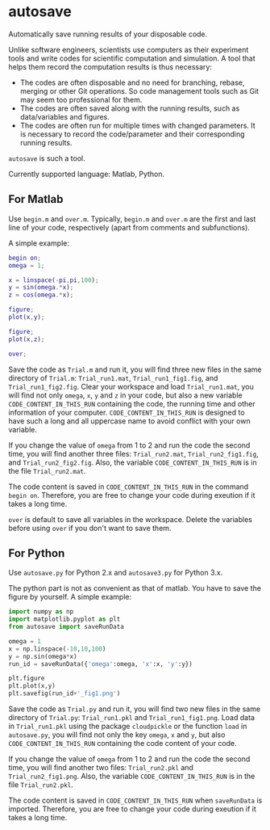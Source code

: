 # autosave
Automatically save running results of your disposable code.

Unlike software engineers, scientists use computers as their experiment tools and write codes for scientific computation and simulation. A tool that helps them record the computation results is thus necessary:

* The codes are often disposable and no need for branching, rebase, merging or other Git operations. So code management tools such as Git may seem too professional for them.
* The codes are often saved along with the running results, such as data/variables and figures.
* The codes are often run for multiple times with changed parameters. It is necessary to record the code/parameter and their corresponding running results.

`autosave` is such a tool.

Currently supported language: Matlab, Python.

## For Matlab

Use `begin.m` and `over.m`. Typically, `begin.m` and `over.m` are the first and last line of your code, respectively (apart from comments and subfunctions).

A simple example:

```matlab
begin on;
omega = 1;

x = linspace(-pi,pi,100);
y = sin(omega.*x);
z = cos(omega.*x);

figure;
plot(x,y);

figure;
plot(x,z);

over;
```

Save the code as `Trial.m` and run it, you will find three new files in the same directory of `Trial.m`: `Trial_run1.mat`, `Trial_run1_fig1.fig`, and `Trial_run1_fig2.fig`. Clear your workspace and load `Trial_run1.mat`, you will find not only `omega`, `x`, `y` and `z` in your code, but also a new variable `CODE_CONTENT_IN_THIS_RUN` containing the code, the running time and other information of your computer. `CODE_CONTENT_IN_THIS_RUN` is designed to have such a long and all uppercase name to avoid conflict with your own variable.

If you change the value of `omega` from 1 to 2 and run the code the second time, you will find another three files: `Trial_run2.mat`, `Trial_run2_fig1.fig`, and `Trial_run2_fig2.fig`. Also, the variable `CODE_CONTENT_IN_THIS_RUN` is in the file `Trial_run2.mat`.

The code content is saved in `CODE_CONTENT_IN_THIS_RUN` in the command `begin on`. Therefore, you are free to change your code during exeution if it takes a long time.

`over` is default to save all variables in the workspace. Delete the variables before using `over` if you don't want to save them.

## For Python

Use `autosave.py` for Python 2.x and `autosave3.py` for Python 3.x.

The python part is not as convenient as that of matlab. You have to save the figure by yourself. A simple example:

```python
import numpy as np
import matplotlib.pyplot as plt
from autosave import saveRunData

omega = 1
x = np.linspace(-10,10,100)
y = np.sin(omega*x)
run_id = saveRunData({'omega':omega, 'x':x, 'y':y})

plt.figure
plt.plot(x,y)
plt.savefig(run_id+'_fig1.png')
```

Save the code as `Trial.py` and run it, you will find two new files in the same directory of `Trial.py`: `Trial_run1.pkl` and `Trial_run1_fig1.png`. Load data in `Trial_run1.pkl` using the package `cloudpickle` or the function `load` in `autosave.py`, you will find not only the key `omega`, `x` and `y`, but also `CODE_CONTENT_IN_THIS_RUN` containing the code content of your code.

If you change the value of `omega` from 1 to 2 and run the code the second time, you will find another two files: `Trial_run2.pkl` and `Trial_run2_fig1.png`. Also, the variable `CODE_CONTENT_IN_THIS_RUN` is in the file `Trial_run2.pkl`.

The code content is saved in `CODE_CONTENT_IN_THIS_RUN` when `saveRunData` is imported. Therefore, you are free to change your code during exeution if it takes a long time.